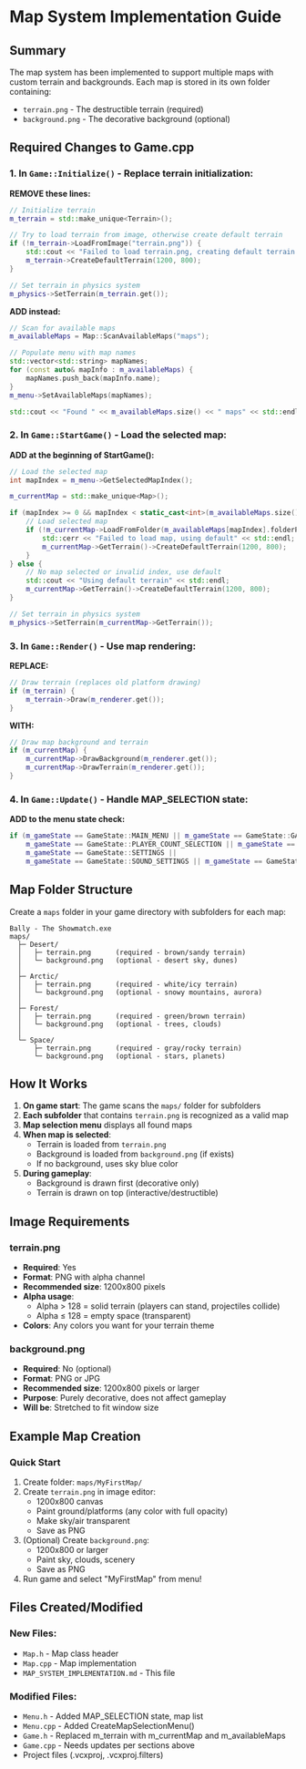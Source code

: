 # Map System Implementation Guide

## Summary
The map system has been implemented to support multiple maps with custom terrain and backgrounds. Each map is stored in its own folder containing:
- `terrain.png` - The destructible terrain (required)
- `background.png` - The decorative background (optional)

## Required Changes to Game.cpp

### 1. In `Game::Initialize()` - Replace terrain initialization:

**REMOVE these lines:**
```cpp
// Initialize terrain
m_terrain = std::make_unique<Terrain>();

// Try to load terrain from image, otherwise create default terrain
if (!m_terrain->LoadFromImage("terrain.png")) {
    std::cout << "Failed to load terrain.png, creating default terrain..." << std::endl;
    m_terrain->CreateDefaultTerrain(1200, 800);
}

// Set terrain in physics system
m_physics->SetTerrain(m_terrain.get());
```

**ADD instead:**
```cpp
// Scan for available maps
m_availableMaps = Map::ScanAvailableMaps("maps");

// Populate menu with map names
std::vector<std::string> mapNames;
for (const auto& mapInfo : m_availableMaps) {
    mapNames.push_back(mapInfo.name);
}
m_menu->SetAvailableMaps(mapNames);

std::cout << "Found " << m_availableMaps.size() << " maps" << std::endl;
```

### 2. In `Game::StartGame()` - Load the selected map:

**ADD at the beginning of StartGame():**
```cpp
// Load the selected map
int mapIndex = m_menu->GetSelectedMapIndex();

m_currentMap = std::make_unique<Map>();

if (mapIndex >= 0 && mapIndex < static_cast<int>(m_availableMaps.size())) {
    // Load selected map
    if (!m_currentMap->LoadFromFolder(m_availableMaps[mapIndex].folderPath)) {
        std::cerr << "Failed to load map, using default" << std::endl;
        m_currentMap->GetTerrain()->CreateDefaultTerrain(1200, 800);
    }
} else {
    // No map selected or invalid index, use default
    std::cout << "Using default terrain" << std::endl;
    m_currentMap->GetTerrain()->CreateDefaultTerrain(1200, 800);
}

// Set terrain in physics system
m_physics->SetTerrain(m_currentMap->GetTerrain());
```

### 3. In `Game::Render()` - Use map rendering:

**REPLACE:**
```cpp
// Draw terrain (replaces old platform drawing)
if (m_terrain) {
    m_terrain->Draw(m_renderer.get());
}
```

**WITH:**
```cpp
// Draw map background and terrain
if (m_currentMap) {
    m_currentMap->DrawBackground(m_renderer.get());
    m_currentMap->DrawTerrain(m_renderer.get());
}
```

### 4. In `Game::Update()` - Handle MAP_SELECTION state:

**ADD to the menu state check:**
```cpp
if (m_gameState == GameState::MAIN_MENU || m_gameState == GameState::GAME_MODE_SELECTION ||
    m_gameState == GameState::PLAYER_COUNT_SELECTION || m_gameState == GameState::MAP_SELECTION ||
    m_gameState == GameState::SETTINGS ||
    m_gameState == GameState::SOUND_SETTINGS || m_gameState == GameState::KEYBIND_SETTINGS) {
```

## Map Folder Structure

Create a `maps` folder in your game directory with subfolders for each map:

```
Bally - The Showmatch.exe
maps/
  ├─ Desert/
  │   ├─ terrain.png      (required - brown/sandy terrain)
  │   └─ background.png   (optional - desert sky, dunes)
  │
  ├─ Arctic/
  │   ├─ terrain.png      (required - white/icy terrain)
  │   └─ background.png   (optional - snowy mountains, aurora)
  │
  ├─ Forest/
  │   ├─ terrain.png      (required - green/brown terrain)
  │   └─ background.png   (optional - trees, clouds)
  │
  └─ Space/
      ├─ terrain.png      (required - gray/rocky terrain)
      └─ background.png   (optional - stars, planets)
```

## How It Works

1. **On game start**: The game scans the `maps/` folder for subfolders
2. **Each subfolder** that contains `terrain.png` is recognized as a valid map
3. **Map selection menu** displays all found maps
4. **When map is selected**:
   - Terrain is loaded from `terrain.png`
   - Background is loaded from `background.png` (if exists)
   - If no background, uses sky blue color
5. **During gameplay**:
   - Background is drawn first (decorative only)
   - Terrain is drawn on top (interactive/destructible)

## Image Requirements

### terrain.png
- **Required**: Yes
- **Format**: PNG with alpha channel
- **Recommended size**: 1200x800 pixels
- **Alpha usage**:
  - Alpha > 128 = solid terrain (players can stand, projectiles collide)
  - Alpha ≤ 128 = empty space (transparent)
- **Colors**: Any colors you want for your terrain theme

### background.png
- **Required**: No (optional)
- **Format**: PNG or JPG
- **Recommended size**: 1200x800 pixels or larger
- **Purpose**: Purely decorative, does not affect gameplay
- **Will be**: Stretched to fit window size

## Example Map Creation

### Quick Start
1. Create folder: `maps/MyFirstMap/`
2. Create `terrain.png` in image editor:
   - 1200x800 canvas
   - Paint ground/platforms (any color with full opacity)
   - Make sky/air transparent
   - Save as PNG
3. (Optional) Create `background.png`:
   - 1200x800 or larger
   - Paint sky, clouds, scenery
   - Save as PNG
4. Run game and select "MyFirstMap" from menu!

## Files Created/Modified

### New Files:
- `Map.h` - Map class header
- `Map.cpp` - Map implementation
- `MAP_SYSTEM_IMPLEMENTATION.md` - This file

### Modified Files:
- `Menu.h` - Added MAP_SELECTION state, map list
- `Menu.cpp` - Added CreateMapSelectionMenu()
- `Game.h` - Replaced m_terrain with m_currentMap and m_availableMaps
- `Game.cpp` - Needs updates per sections above
- Project files (.vcxproj, .vcxproj.filters)
